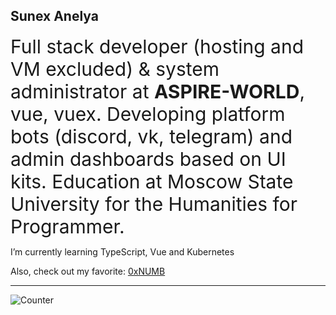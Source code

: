 ## Sunex Anelya

<span style="font-size: 30px">Full stack developer (hosting and VM excluded) & system administrator at <b>ASPIRE-WORLD</b>, vue, vuex. Developing platform bots (discord, vk, telegram) and admin dashboards based on UI kits. Education at Moscow State University for the Humanities for Programmer.</span>

I’m currently learning TypeScript, Vue and Kubernetes

Also, check out my favorite: [0xNUMB](https://github.com/0xNUMB)

----
![Counter](https://profile-counter.glitch.me/saphirepi/count.svg)
